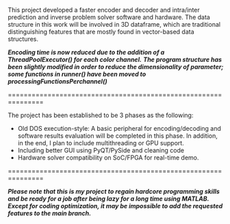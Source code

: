 This project developed a faster encoder and decoder and intra/inter prediction and inverse problem solver software and hardware.
The data structure in this work will be involved in 3D dataframe, which are traditional distinguishing features that are mostly found in vector-based data structures.

***Encoding time is now reduced due to the addition of a ThreadPoolExecutor() for each color channel.***
***The program structure has been slightly modified in order to reduce the dimensionality of parameter; some functions in runner() have been moved to processingFunctionsPerchannel()***

===============================================================

The project has been established to be 3 phases as the following:
  - Old DOS execution-style: A basic peripheral for encoding/decoding and software results evaluation will be completed in this phase. In addition, in the end, I plan to include multithreading or GPU support.
  - Including better GUI using PyQT/PySide and cleaning code
  - Hardware solver compatibility on SoC/FPGA for real-time demo.

===============================================================


***Please note that this is my project to regain hardcore programming skills and be ready for a job after being lazy for a long time using MATLAB.
Except for coding optimization, it may be impossible to add the requested features to the main branch.***
